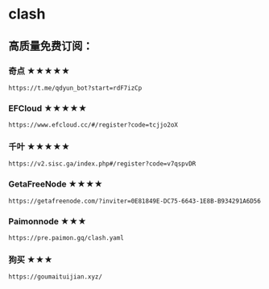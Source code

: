 # clash

## 高质量免费订阅：
### 奇点 ★★★★★
```
https://t.me/qdyun_bot?start=rdF7izCp
```
### EFCloud ★★★★★
```
https://www.efcloud.cc/#/register?code=tcjjo2oX
```
### 千叶 ★★★★★
```
https://v2.sisc.ga/index.php#/register?code=v7qspvDR
```
### GetaFreeNode ★★★★
```
https://getafreenode.com/?inviter=0E81849E-DC75-6643-1E8B-B934291A6D56
```
### Paimonnode ★★★
```
https://pre.paimon.gq/clash.yaml
```
### 狗买 ★★★
```
https://goumaituijian.xyz/
```
